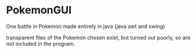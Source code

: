 # PokemonGUI

One battle in Pokemon made entirely in java (java awt and swing)

transparent files of the Pokemon chosen exist, but turned out poorly, so are not included in the program.


